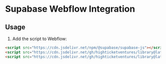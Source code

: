 # Supabase Webflow Integration

## Usage

1. Add the script to Webflow:

```html
<script src="https://cdn.jsdelivr.net/npm/@supabase/supabase-js"></script>
<script src="https://cdn.jsdelivr.net/gh/highticketventures/library@latest/supabase-client.js"></script>
<script src="https://cdn.jsdelivr.net/gh/highticketventures/library@latest/supabase_sort_current.js"></script>
```
